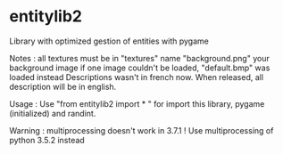 # entitylib2
Library with optimized gestion of entities with pygame

Notes :
all textures must be in "textures"
name "background.png" your background image
if one image couldn't be loaded, "default.bmp" was loaded instead
Descriptions wasn't in french now. When released, all description will be in english.

Usage :
Use "from entitylib2 import * " for import this library, pygame (initialized) and randint.

Warning : multiprocessing doesn't work in 3.7.1 !
Use multiprocessing of python 3.5.2 instead
